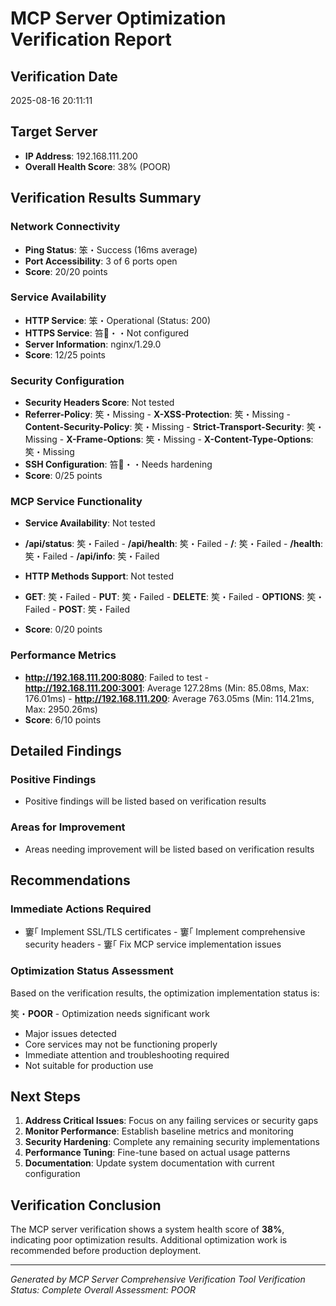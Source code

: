 ﻿# MCP Server Optimization Verification Report

## Verification Date
2025-08-16 20:11:11

## Target Server
- **IP Address**: 192.168.111.200
- **Overall Health Score**: 38% (POOR)

## Verification Results Summary

### Network Connectivity
- **Ping Status**: 笨・Success (16ms average)
- **Port Accessibility**: 3 of 6 ports open
- **Score**: 20/20 points

### Service Availability  
- **HTTP Service**: 笨・Operational (Status: 200)
- **HTTPS Service**: 笞・・Not configured
- **Server Information**: nginx/1.29.0
- **Score**: 12/25 points

### Security Configuration
- **Security Headers Score**: Not tested
- **Referrer-Policy**: 笶・Missing - **X-XSS-Protection**: 笶・Missing - **Content-Security-Policy**: 笶・Missing - **Strict-Transport-Security**: 笶・Missing - **X-Frame-Options**: 笶・Missing - **X-Content-Type-Options**: 笶・Missing
- **SSH Configuration**: 笞・・Needs hardening
- **Score**: 0/25 points

### MCP Service Functionality
- **Service Availability**: Not tested
- **/api/status**: 笶・Failed - **/api/health**: 笶・Failed - **/**: 笶・Failed - **/health**: 笶・Failed - **/api/info**: 笶・Failed

- **HTTP Methods Support**: Not tested
- **GET**: 笶・Failed - **PUT**: 笶・Failed - **DELETE**: 笶・Failed - **OPTIONS**: 笶・Failed - **POST**: 笶・Failed
- **Score**: 0/20 points

### Performance Metrics
- **http://192.168.111.200:8080**: Failed to test - **http://192.168.111.200:3001**: Average 127.28ms (Min: 85.08ms, Max: 176.01ms) - **http://192.168.111.200**: Average 763.05ms (Min: 114.21ms, Max: 2950.26ms)
- **Score**: 6/10 points

## Detailed Findings

### Positive Findings
- Positive findings will be listed based on verification results

### Areas for Improvement  
- Areas needing improvement will be listed based on verification results

## Recommendations

### Immediate Actions Required
- 窶｢ Implement SSL/TLS certificates - 窶｢ Implement comprehensive security headers - 窶｢ Fix MCP service implementation issues

### Optimization Status Assessment

Based on the verification results, the optimization implementation status is:

笶・**POOR** - Optimization needs significant work
- Major issues detected
- Core services may not be functioning properly
- Immediate attention and troubleshooting required
- Not suitable for production use

## Next Steps

1. **Address Critical Issues**: Focus on any failing services or security gaps
2. **Monitor Performance**: Establish baseline metrics and monitoring
3. **Security Hardening**: Complete any remaining security implementations
4. **Performance Tuning**: Fine-tune based on actual usage patterns
5. **Documentation**: Update system documentation with current configuration

## Verification Conclusion

The MCP server verification shows a system health score of **38%**, indicating poor optimization results. Additional optimization work is recommended before production deployment.

---
*Generated by MCP Server Comprehensive Verification Tool*
*Verification Status: Complete*
*Overall Assessment: POOR*

